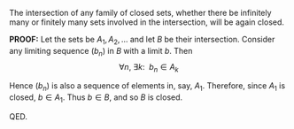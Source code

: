 The intersection of any family of closed sets, whether there be infinitely many or finitely many sets involved in the intersection, will be again closed.

**PROOF:** Let the sets be $A_1,A_2,\ldots$ and let $B$ be their intersection. Consider any limiting sequence $(b_n)$ in $B$ with a limit $b$. Then $$\forall n,~\exists k:~~b_n\in A_k$$

Hence $(b_n)$ is also a sequence of elements in, say, $A_1$. Therefore, since $A_1$ is closed, $b\in A_1$. Thus $b\in B$, and so $B$ is closed. 

QED.